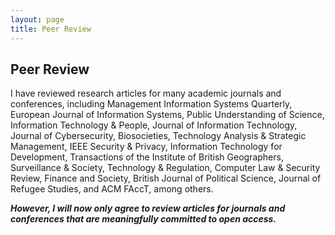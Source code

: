 ```yaml
---
layout: page
title: Peer Review
---
```


## Peer Review

I have reviewed research articles for many academic journals and conferences, including Management Information Systems Quarterly, European Journal of Information Systems, Public Understanding of Science, Information Technology & People, Journal of Information Technology, Journal of Cybersecurity, Biosocieties, Technology Analysis & Strategic Management, IEEE Security & Privacy, Information Technology for Development, Transactions of the Institute of British Geographers, Surveillance & Society, Technology & Regulation, Computer Law & Security Review, Finance and Society, British Journal of Political Science, Journal of Refugee Studies, and ACM FAccT, among others.

**_However, I will now only agree to review articles for journals and conferences that are meaningfully committed to open access._**
